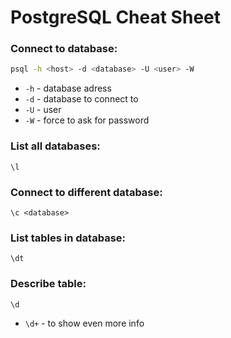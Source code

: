 # PostgreSQL Cheat Sheet

### Connect to database:
```bash
psql -h <host> -d <database> -U <user> -W
```

- `-h` - database adress
- `-d` - database to connect to
- `-U` - user
- `-W` - force to ask for password

### List all databases:
```
\l
```

### Connect to different database:
```
\c <database>
```

### List tables in database:
```
\dt
```

### Describe table:
```
\d
```

- `\d+` - to show even more info

